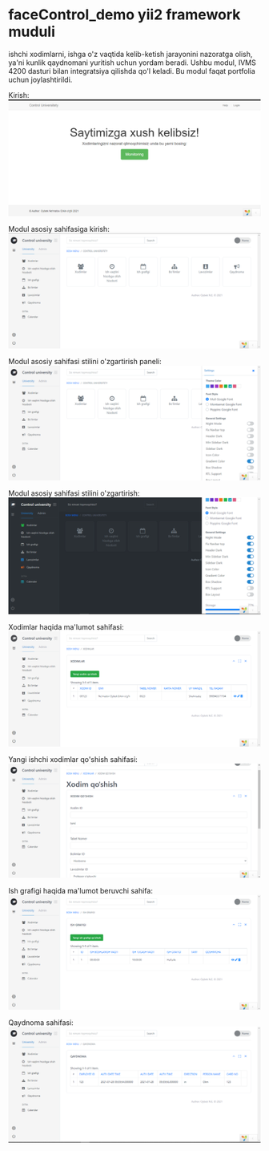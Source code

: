 # faceControl_demo yii2 framework muduli 
ishchi xodimlarni, ishga o'z vaqtida kelib-ketish jarayonini nazoratga olish, ya'ni kunlik qaydnomani yuritish uchun yordam beradi.
Ushbu modul, IVMS 4200 dasturi bilan integratsiya qilishda qo'l keladi.
Bu modul faqat portfolia uchun joylashtirildi.


Kirish:
<img src="img/kirish.PNG">

Modul asosiy sahifasiga kirish:
<img src="img/modul_home.PNG">

Modul asosiy sahifasi stilini o'zgartirish paneli:
<img src="img/modul_home2.PNG">

Modul asosiy sahifasi stilini o'zgartirish:
<img src="img/modul_home3.PNG">

Xodimlar haqida ma'lumot sahifasi:
<img src="img/xodimlar_malumoti.PNG">

Yangi ishchi xodimlar qo'shish sahifasi:
<img src="img/xodim_qush.PNG">

Ish grafigi haqida ma'lumot beruvchi sahifa:
<img src="img/ish_grafigi.PNG">

Qaydnoma sahifasi:
<img src="img/qaydnoma.PNG">
